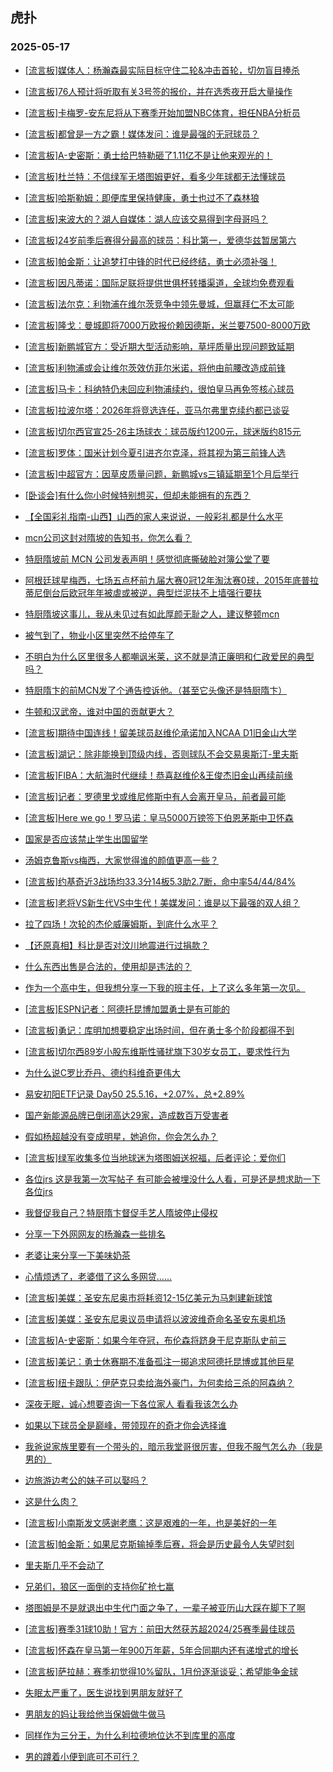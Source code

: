 ## 虎扑 
### 2025-05-17

+ [[流言板]媒体人：杨瀚森最实际目标守住二轮&amp;冲击首轮，切勿盲目捧杀](https://bbs.hupu.com/632661157.html)

+ [[流言板]76人预计将听取有关3号签的报价，并在选秀夜开启大量操作](https://bbs.hupu.com/632663463.html)

+ [[流言板]卡梅罗-安东尼将从下赛季开始加盟NBC体育，担任NBA分析员](https://bbs.hupu.com/632662071.html)

+ [[流言板]都曾是一方之霸！媒体发问：谁是最强的无冠球员？](https://bbs.hupu.com/632662211.html)

+ [[流言板]A-史密斯：勇士给巴特勒砸了1.11亿不是让他来观光的！](https://bbs.hupu.com/632663255.html)

+ [[流言板]杜兰特：不信绿军无塔图姆更好，看多少年球都无法懂球员](https://bbs.hupu.com/632665180.html)

+ [[流言板]哈斯勒姆：即便库里保持健康，勇士也过不了森林狼](https://bbs.hupu.com/632663165.html)

+ [[流言板]来波大的？湖人自媒体：湖人应该交易得到字母哥吗？ ](https://bbs.hupu.com/632665460.html)

+ [[流言板]24岁前季后赛得分最高的球员：科比第一，爱德华兹暂居第六](https://bbs.hupu.com/632663889.html)

+ [[流言板]帕金斯：让追梦打中锋的时代已经终结，勇士必须补强！](https://bbs.hupu.com/632663346.html)

+ [[流言板]因凡蒂诺：国际足联将提供世俱杯转播渠道，全球均免费观看](https://bbs.hupu.com/632660657.html)

+ [[流言板]法尔克：利物浦在维尔茨竞争中领先曼城，但赢拜仁不太可能](https://bbs.hupu.com/632660428.html)

+ [[流言板]隆戈：曼城即将7000万欧报价赖因德斯，米兰要7500-8000万欧](https://bbs.hupu.com/632664187.html)

+ [[流言板]新鹏城官方：受近期大型活动影响，草坪质量出现问题致延期](https://bbs.hupu.com/632658885.html)

+ [[流言板]利物浦或会让维尔茨效仿菲尔米诺，将他由前腰改造成前锋](https://bbs.hupu.com/632661147.html)

+ [[流言板]马卡：科纳特仍未回应利物浦续约，很怕皇马再免签核心球员](https://bbs.hupu.com/632663289.html)

+ [[流言板]拉波尔塔：2026年将竞选连任，亚马尔弗里克续约都已谈妥](https://bbs.hupu.com/632659905.html)

+ [[流言板]切尔西官宣25-26主场球衣：球员版约1200元，球迷版约815元](https://bbs.hupu.com/632657715.html)

+ [[流言板]罗体：国米计划今夏引进齐尔克泽，将其视为第三前锋人选](https://bbs.hupu.com/632658120.html)

+ [[流言板]中超官方：因草皮质量问题，新鹏城vs三镇延期至1个月后举行](https://bbs.hupu.com/632658502.html)

+ [[卧谈会]有什么你小时候特别想买，但却未能拥有的东西？](https://bbs.hupu.com/632663270.html)

+ [【全国彩礼指南-山西】山西的家人来说说，一般彩礼都是什么水平](https://bbs.hupu.com/632661115.html)

+ [mcn公司这封对隋坡的告知书，你怎么看？](https://bbs.hupu.com/632662584.html)

+ [特厨隋坡前 MCN 公司发表声明！感觉彻底撕破脸对簿公堂了要](https://bbs.hupu.com/632663718.html)

+ [阿根廷球星梅西，七场五点杯前九届大赛0冠12年淘汰赛0球，2015年底普拉蒂尼倒台后欧冠年年被虐或被逆，典型烂泥扶不上墙强行要扶](https://bbs.hupu.com/632664410.html)

+ [特厨隋坡这事儿，我从未见过有如此厚颜无耻之人，建议整顿mcn](https://bbs.hupu.com/632663586.html)

+ [被气到了，物业小区里突然不给停车了](https://bbs.hupu.com/632663446.html)

+ [不明白为什么区里很多人都嘲讽米莱，这不就是清正廉明和仁政爱民的典型吗？](https://bbs.hupu.com/632663073.html)

+ [特厨隋卞的前MCN发了个通告控诉他。（甚至它头像还是特厨隋卞） ​​​](https://bbs.hupu.com/632664848.html)

+ [牛顿和汉武帝，谁对中国的贡献更大？](https://bbs.hupu.com/632662604.html)

+ [[流言板]期待中国连线！留美球员赵维伦承诺加入NCAA D1旧金山大学](https://bbs.hupu.com/632666019.html)

+ [[流言板]湖记：除非能换到顶级内线，否则球队不会交易奥斯汀-里夫斯](https://bbs.hupu.com/632666329.html)

+ [[流言板]FIBA：大航海时代继续！恭喜赵维伦&amp;王俊杰旧金山再续前缘](https://bbs.hupu.com/632666202.html)

+ [[流言板]记者：罗德里戈或维尼修斯中有人会离开皇马，前者最可能](https://bbs.hupu.com/632664843.html)

+ [[流言板]Here we go！罗马诺：皇马5000万镑签下伯恩茅斯中卫怀森](https://bbs.hupu.com/632666094.html)

+ [国家是否应该禁止学生出国留学](https://bbs.hupu.com/632662980.html)

+ [汤姆克鲁斯vs梅西，大家觉得谁的颜值更高一些？](https://bbs.hupu.com/632663378.html)

+ [[流言板]约基奇近3战场均33.3分14板5.3助2.7断，命中率54/44/84%](https://bbs.hupu.com/632665587.html)

+ [[流言板]老将VS新生代VS中生代！美媒发问：谁是以下最强的双人组？](https://bbs.hupu.com/632665825.html)

+ [拉了四场！次轮的杰伦威廉姆斯，到底什么水平？](https://bbs.hupu.com/632664898.html)

+ [【还原真相】科比是否对汶川地震进行过捐款？](https://bbs.hupu.com/632665373.html)

+ [什么东西出售是合法的，使用却是违法的？](https://bbs.hupu.com/632665194.html)

+ [作为一个高中生，但我想分享一下我的班主任，上了这么多年第一次见。](https://bbs.hupu.com/632666111.html)

+ [[流言板]ESPN记者：阿德托昆博加盟勇士是有可能的](https://bbs.hupu.com/632667113.html)

+ [[流言板]勇记：库明加想要稳定出场时间，但在勇士多个阶段都得不到](https://bbs.hupu.com/632666283.html)

+ [[流言板]切尔西89岁小股东维斯性骚扰旗下30岁女员工，要求性行为](https://bbs.hupu.com/632665836.html)

+ [为什么说C罗比乔丹、德约科维奇更伟大](https://bbs.hupu.com/632664501.html)

+ [易安初阳ETF记录 Day50 25.5.16，+2.07%，总+2.89%](https://bbs.hupu.com/632664582.html)

+ [国产新能源品牌已倒闭高达29家，造成数百万受害者](https://bbs.hupu.com/632663845.html)

+ [假如杨超越没有变成明星，她追你，你会怎么办？](https://bbs.hupu.com/632664714.html)

+ [[流言板]绿军收集多位当地球迷为塔图姆送祝福，后者评论：爱你们](https://bbs.hupu.com/632665519.html)

+ [各位jrs 这是我第一次写帖子 有可能会被埋没什么人看，可是还是想求助一下各位jrs](https://bbs.hupu.com/632666827.html)

+ [我督促我自己？特厨隋卞督促手艺人隋坡停止侵权](https://bbs.hupu.com/632665736.html)

+ [分享一下外网网友的杨瀚森一些排名](https://bbs.hupu.com/632665464.html)

+ [老婆让来分享一下美味奶茶](https://bbs.hupu.com/632665528.html)

+ [心情烦透了，老婆借了这么多网贷……](https://bbs.hupu.com/632667439.html)

+ [[流言板]美媒：圣安东尼奥市将耗资12-15亿美元为马刺建新球馆](https://bbs.hupu.com/632667082.html)

+ [[流言板]美媒：圣安东尼奥议员申请将以波波维奇命名圣安东奥机场](https://bbs.hupu.com/632667188.html)

+ [[流言板]A-史密斯：如果今年夺冠，布伦森将跻身于尼克斯队史前三](https://bbs.hupu.com/632667072.html)

+ [[流言板]美记：勇士休赛期不准备孤注一掷追求阿德托昆博或其他巨星](https://bbs.hupu.com/632667597.html)

+ [[流言板]纽卡跟队：伊萨克只卖给海外豪门，为何卖给三杀的阿森纳？](https://bbs.hupu.com/632666040.html)

+ [深夜无眠，诚心想要咨询一下各位家人 看看我该怎么办](https://bbs.hupu.com/632667134.html)

+ [如果以下球员全是巅峰，带领现在的奇才你会选择谁](https://bbs.hupu.com/632666215.html)

+ [我爸说家族里要有一个带头的，暗示我堂哥很厉害，但我不服气怎么办（我是男的）](https://bbs.hupu.com/632667292.html)

+ [边旅游边考公的妹子可以娶吗？](https://bbs.hupu.com/632666675.html)

+ [这是什么肉？](https://bbs.hupu.com/632667085.html)

+ [[流言板]小南斯发文感谢老鹰：这是艰难的一年，也是美好的一年](https://bbs.hupu.com/632667206.html)

+ [[流言板]帕金斯：如果尼克斯输掉季后赛，将会是历史最令人失望时刻](https://bbs.hupu.com/632667158.html)

+ [里夫斯几乎不会动了](https://bbs.hupu.com/632666806.html)

+ [兄弟们，狼区一面倒的支持你矿抢七赢](https://bbs.hupu.com/632666596.html)

+ [塔图姆是不是就退出中生代门面之争了，一辈子被亚历山大踩在脚下了啊](https://bbs.hupu.com/632667099.html)

+ [[流言板]赛季31球10助！官方：前田大然获苏超2024/25赛季最佳球员](https://bbs.hupu.com/632664639.html)

+ [[流言板]怀森在皇马第一年900万年薪，5年合同期内还有递增式的增长](https://bbs.hupu.com/632663397.html)

+ [[流言板]萨拉赫：赛季初觉得10%留队，1月份逐渐谈妥；希望能争金球](https://bbs.hupu.com/632666829.html)

+ [失眠太严重了，医生说找到男朋友就好了](https://bbs.hupu.com/632667450.html)

+ [男朋友的妈让我给他当保姆做牛做马](https://bbs.hupu.com/632667267.html)

+ [同样作为三分王，为什么利拉德地位达不到库里的高度](https://bbs.hupu.com/632666979.html)

+ [男的蹲着小便到底可不可行？](https://bbs.hupu.com/632667095.html)

